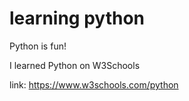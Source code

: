 # learning python
Python is fun!

I learned Python on W3Schools

link:
https://www.w3schools.com/python
